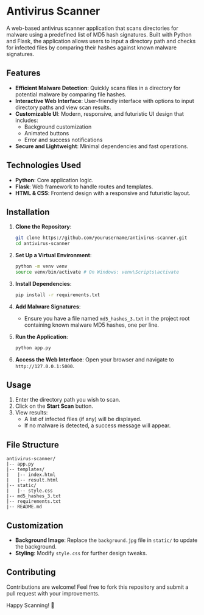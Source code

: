# Antivirus Scanner

A web-based antivirus scanner application that scans directories for malware using a predefined list of MD5 hash signatures. Built with Python and Flask, the application allows users to input a directory path and checks for infected files by comparing their hashes against known malware signatures.

## Features

- **Efficient Malware Detection**: Quickly scans files in a directory for potential malware by comparing file hashes.
- **Interactive Web Interface**: User-friendly interface with options to input directory paths and view scan results.
- **Customizable UI**: Modern, responsive, and futuristic UI design that includes:
  - Background customization
  - Animated buttons
  - Error and success notifications
- **Secure and Lightweight**: Minimal dependencies and fast operations.

## Technologies Used

- **Python**: Core application logic.
- **Flask**: Web framework to handle routes and templates.
- **HTML & CSS**: Frontend design with a responsive and futuristic layout.

## Installation

1. **Clone the Repository**:
   ```bash
   git clone https://github.com/yourusername/antivirus-scanner.git
   cd antivirus-scanner
   ```

2. **Set Up a Virtual Environment**:
   ```bash
   python -m venv venv
   source venv/bin/activate # On Windows: venv\Scripts\activate
   ```

3. **Install Dependencies**:
   ```bash
   pip install -r requirements.txt
   ```

4. **Add Malware Signatures**:
   - Ensure you have a file named `md5_hashes_3.txt` in the project root containing known malware MD5 hashes, one per line.

5. **Run the Application**:
   ```bash
   python app.py
   ```

6. **Access the Web Interface**:
   Open your browser and navigate to `http://127.0.0.1:5000`.

## Usage

1. Enter the directory path you wish to scan.
2. Click on the **Start Scan** button.
3. View results:
   - A list of infected files (if any) will be displayed.
   - If no malware is detected, a success message will appear.

## File Structure

```
antivirus-scanner/
|-- app.py
|-- templates/
|   |-- index.html
|   |-- result.html
|-- static/
|   |-- style.css
|-- md5_hashes_3.txt
|-- requirements.txt
|-- README.md
```



## Customization

- **Background Image**: Replace the `background.jpg` file in `static/` to update the background.
- **Styling**: Modify `style.css` for further design tweaks.

## Contributing

Contributions are welcome! Feel free to fork this repository and submit a pull request with your improvements.



Happy Scanning! 🚀
